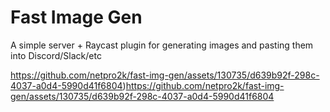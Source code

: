 # Fast Image Gen

A simple server + Raycast plugin for generating images and pasting them into Discord/Slack/etc

https://github.com/netpro2k/fast-img-gen/assets/130735/d639b92f-298c-4037-a0d4-5990d41f6804)https://github.com/netpro2k/fast-img-gen/assets/130735/d639b92f-298c-4037-a0d4-5990d41f6804

